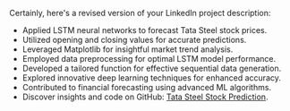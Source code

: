 Certainly, here's a revised version of your LinkedIn project description:

- Applied LSTM neural networks to forecast Tata Steel stock prices.
- Utilized opening and closing values for accurate predictions.
- Leveraged Matplotlib for insightful market trend analysis.
- Employed data preprocessing for optimal LSTM model performance.
- Developed a tailored function for effective sequential data generation.
- Explored innovative deep learning techniques for enhanced accuracy.
- Contributed to financial forecasting using advanced ML algorithms.
- Discover insights and code on GitHub: [Tata Steel Stock Prediction](https://github.com/chaitanya-1818/psyliq-internship-project-2/tree/trial1/stock-prediction-tata-steel/data%20set%20gold).
